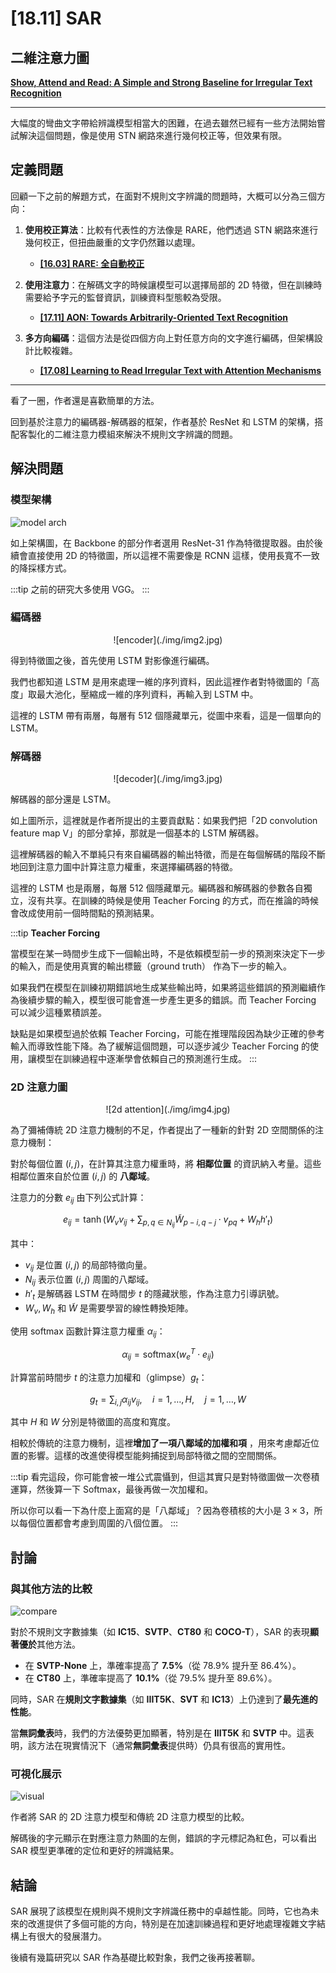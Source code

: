 # [18.11] SAR

## 二維注意力圖

[**Show, Attend and Read: A Simple and Strong Baseline for Irregular Text Recognition**](https://arxiv.org/abs/1811.00751v2)

---

大幅度的彎曲文字帶給辨識模型相當大的困難，在過去雖然已經有一些方法開始嘗試解決這個問題，像是使用 STN 網路來進行幾何校正等，但效果有限。

## 定義問題

回顧一下之前的解題方式，在面對不規則文字辨識的問題時，大概可以分為三個方向：

1. **使用校正算法**：比較有代表性的方法像是 RARE，他們透過 STN 網路來進行幾何校正，但扭曲嚴重的文字仍然難以處理。

   - [**[16.03] RARE: 全自動校正**](../1603-rare/index.md)

2. **使用注意力**：在解碼文字的時候讓模型可以選擇局部的 2D 特徵，但在訓練時需要給予字元的監督資訊，訓練資料型態較為受限。

   - [**[17.11] AON: Towards Arbitrarily-Oriented Text Recognition**](https://arxiv.org/pdf/1711.04226)

3. **多方向編碼**：這個方法是從四個方向上對任意方向的文字進行編碼，但架構設計比較複雜。

   - [**[17.08] Learning to Read Irregular Text with Attention Mechanisms**](https://www.ijcai.org/proceedings/2017/0458.pdf)

---

看了一圈，作者還是喜歡簡單的方法。

回到基於注意力的編碼器-解碼器的框架，作者基於 ResNet 和 LSTM 的架構，搭配客製化的二維注意力模組來解決不規則文字辨識的問題。

## 解決問題

### 模型架構

![model arch](./img/img1.jpg)

如上架構圖，在 Backbone 的部分作者選用 ResNet-31 作為特徵提取器。由於後續會直接使用 2D 的特徵圖，所以這裡不需要像是 RCNN 這樣，使用長寬不一致的降採樣方式。

:::tip
之前的研究大多使用 VGG。
:::

### 編碼器

<div align="center">
<figure style={{ "width": "90%"}}>
![encoder](./img/img2.jpg)
</figure>
</div>

得到特徵圖之後，首先使用 LSTM 對影像進行編碼。

我們也都知道 LSTM 是用來處理一維的序列資料，因此這裡作者對特徵圖的「高度」取最大池化，壓縮成一維的序列資料，再輸入到 LSTM 中。

這裡的 LSTM 帶有兩層，每層有 512 個隱藏單元，從圖中來看，這是一個單向的 LSTM。

### 解碼器

<div align="center">
<figure style={{ "width": "90%"}}>
![decoder](./img/img3.jpg)
</figure>
</div>

解碼器的部分還是 LSTM。

如上圖所示，這裡就是作者所提出的主要貢獻點：如果我們把「2D convolution feature map V」的部分拿掉，那就是一個基本的 LSTM 解碼器。

這裡解碼器的輸入不單純只有來自編碼器的輸出特徵，而是在每個解碼的階段不斷地回到注意力圖中計算注意力權重，來選擇編碼器的特徵。

這裡的 LSTM 也是兩層，每層 512 個隱藏單元。編碼器和解碼器的參數各自獨立，沒有共享。在訓練的時候是使用 Teacher Forcing 的方式，而在推論的時候會改成使用前一個時間點的預測結果。

:::tip
**Teacher Forcing**

當模型在某一時間步生成下一個輸出時，不是依賴模型前一步的預測來決定下一步的輸入，而是使用真實的輸出標籤（ground truth） 作為下一步的輸入。

如果我們在模型在訓練初期錯誤地生成某些輸出時，如果將這些錯誤的預測繼續作為後續步驟的輸入，模型很可能會進一步產生更多的錯誤。而 Teacher Forcing 可以減少這種累積誤差。

缺點是如果模型過於依賴 Teacher Forcing，可能在推理階段因為缺少正確的參考輸入而導致性能下降。為了緩解這個問題，可以逐步減少 Teacher Forcing 的使用，讓模型在訓練過程中逐漸學會依賴自己的預測進行生成。
:::

### 2D 注意力圖

<div align="center">
<figure style={{ "width": "70%"}}>
![2d attention](./img/img4.jpg)
</figure>
</div>

為了彌補傳統 2D 注意力機制的不足，作者提出了一種新的針對 2D 空間關係的注意力機制：

對於每個位置 $(i, j)$，在計算其注意力權重時，將 **相鄰位置** 的資訊納入考量。這些相鄰位置來自於位置 $(i, j)$ 的 **八鄰域**。

注意力的分數 $e_{ij}$ 由下列公式計算：

$$
e_{ij} = \tanh(W_v v_{ij} + \sum_{p,q \in N_{ij}} \tilde{W}_{p-i, q-j} \cdot v_{pq} + W_h h'_t)
$$

其中：

- $v_{ij}$ 是位置 $(i, j)$ 的局部特徵向量。
- $N_{ij}$ 表示位置 $(i, j)$ 周圍的八鄰域。
- $h'_t$ 是解碼器 LSTM 在時間步 $t$ 的隱藏狀態，作為注意力引導訊號。
- $W_v, W_h$ 和 $\tilde{W}$ 是需要學習的線性轉換矩陣。

使用 softmax 函數計算注意力權重 $\alpha_{ij}$：

$$
\alpha_{ij} = \text{softmax}(w_e^T \cdot e_{ij})
$$

計算當前時間步 $t$ 的注意力加權和（glimpse）$g_t$：

$$
g_t = \sum_{i,j} \alpha_{ij} v_{ij}, \quad i = 1, \ldots, H, \quad j = 1, \ldots, W
$$

其中 $H$ 和 $W$ 分別是特徵圖的高度和寬度。

相較於傳統的注意力機制，這裡**增加了一項八鄰域的加權和項** ，用來考慮鄰近位置的影響。這樣的改進使得模型能夠捕捉到局部特徵之間的空間關係。

:::tip
看完這段，你可能會被一堆公式震懾到，但這其實只是對特徵圖做一次卷積運算，然後算一下 Softmax，最後再做一次加權和。

所以你可以看一下為什麼上面寫的是「八鄰域」？因為卷積核的大小是 $3 \times 3$，所以每個位置都會考慮到周圍的八個位置。
:::

## 討論

### 與其他方法的比較

![compare](./img/img5.jpg)

對於不規則文字數據集（如 **IC15**、**SVTP**、**CT80** 和 **COCO-T**），SAR 的表現**顯著優於**其他方法。

- 在 **SVTP-None** 上，準確率提高了 **7.5%**（從 78.9% 提升至 86.4%）。
- 在 **CT80** 上，準確率提高了 **10.1%**（從 79.5% 提升至 89.6%）。

同時，SAR 在**規則文字數據集**（如 **IIIT5K**、**SVT** 和 **IC13**）上仍達到了**最先進的性能**。

當**無詞彙表**時，我們的方法優勢更加顯著，特別是在 **IIIT5K** 和 **SVTP** 中。這表明，該方法在現實情況下（通常**無詞彙表**提供時）仍具有很高的實用性。

### 可視化展示

![visual](./img/img6.jpg)

作者將 SAR 的 2D 注意力模型和傳統 2D 注意力模型的比較。

解碼後的字元顯示在對應注意力熱圖的左側，錯誤的字元標記為紅色，可以看出 SAR 模型更準確的定位和更好的辨識結果。

## 結論

SAR 展現了該模型在規則與不規則文字辨識任務中的卓越性能。同時，它也為未來的改進提供了多個可能的方向，特別是在加速訓練過程和更好地處理複雜文字結構上有很大的發展潛力。

後續有幾篇研究以 SAR 作為基礎比較對象，我們之後再接著聊。
